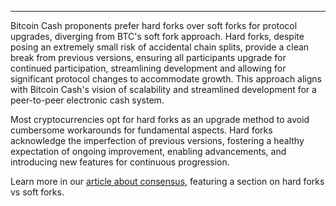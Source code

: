 ---
Bitcoin Cash proponents prefer hard forks over soft forks for protocol upgrades, diverging from BTC's soft fork approach. Hard forks, despite posing an extremely small risk of accidental chain splits, provide a clean break from previous versions, ensuring all participants upgrade for continued participation, streamlining development and allowing for significant protocol changes to accommodate growth. This approach aligns with Bitcoin Cash's vision of scalability and streamlined development for a peer-to-peer electronic cash system.

Most cryptocurrencies opt for hard forks as an upgrade method to avoid cumbersome workarounds for fundamental aspects. Hard forks acknowledge the imperfection of previous versions, fostering a healthy expectation of ongoing improvement, enabling advancements, and introducing new features for continuous progression.

Learn more in our [article about consensus](https://bchfaq.com/what-is-the-difference-between-bitcoin-and-bitcoin-cash-part-3/#battle-of-the-forks), featuring a section on hard forks vs soft forks.